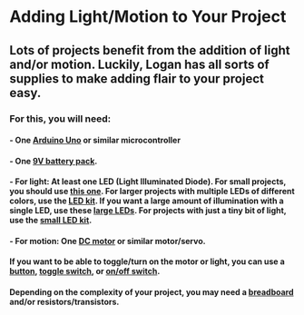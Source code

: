 # Adding Light/Motion to Your Project

## Lots of projects benefit from the addition of light and/or motion. Luckily, Logan has all sorts of supplies to make adding flair to your project easy.

### For this, you will need:

#### - One [Arduino Uno](tech-catalog.vercel/app/theme1/items/b3253g6cvup2) or similar microcontroller

#### - One [9V battery pack](https://catalog.theloganschool.org/theme1/items/5unbkx5e8m9o).

#### - For light: At least one LED (Light Illuminated Diode). For small projects, you should use [this one](https://catalog.theloganschool.org/theme1/items/tag202hxtmcc). For larger projects with multiple LEDs of different colors, use the [LED kit](https://catalog.theloganschool.org/theme1/items/7duvp4ccv4p4). If you want a large amount of illumination with a single LED, use these [large LEDs](https://catalog.theloganschool.org/theme1/items/clkraigmayoe). For projects with just a tiny bit of light, use the [small LED kit](https://catalog.theloganschool.org/theme1/items/kwm9nwjn4xb0).

#### - For motion: One [DC motor](https://catalog.theloganschool.org/theme1/items/tzfrlb3cao8k) or similar motor/servo.

#### If you want to be able to toggle/turn on the motor or light, you can use a [button](https://catalog.theloganschool.org/theme1/items/qzec7etwowqb), [toggle switch](https://catalog.theloganschool.org/theme1/items/wheff8wngrr6), or [on/off switch](https://catalog.theloganschool.org/theme1/items/v1meqjsz7m06).

#### Depending on the complexity of your project, you may need a [breadboard](https://catalog.theloganschool.org/theme1/items/rmxg4fsgw0mc) and/or resistors/transistors.
